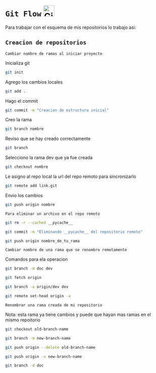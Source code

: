 # `Git Flow` <img src="https://github.com/VictorArdila/VictorArdila/assets/89551043/25d307e3-ef06-41e0-8cb1-a979f4f130ac" alt="GitFlow" width="35" height="35">
Para trabajar con el esquema de mis repositorios lo trabajo asi:
## `Creacion de repositorios`
`Cambiar nombre de ramas al iniciar proyecto`

Inicializa git

```bash
git init
```
Agrego los cambios locales
```bash
git add .
```
Hago el commit
```bash
git commit -m "Creacion de estructura inicial"
```
Creo la rama 
```bash
git branch nombre
```
Reviso que se hay creado correctamente
```bash
git branch 
```
Selecciono la rama dev que ya fue creada
```bash
git checkout nombre
```
Le asigno al repo local la url del repo remoto para sincronizarlo
```bash
git remote add link.git
```
Envio los cambios
```bash
git push origin nombre
```

`Para eliminar un archivo en el repo remoto`
```bash
git rm -r --cached __pycache__
```
```bash
git commit -m "Eliminando __pycache__ del repositorio remoto"
```
```bash
git push origin nombre_de_tu_rama
```
`Cambiar nombre de una rama que se renombro remotamente`

Comandos para ela operacion

```bash
git branch -m doc dev
```
```bash
git fetch origin
```
```bash
git branch -u origin/dev dev
```
```bash
git remote set-head origin -a
```
`Renombrar una rama creada de mi repositorio`

Nota: esta rama ya tiene cambios y puede que hayan mas ramas en el mismo repoitorio

```bash
git checkout old-branch-name
```
```bash
git branch -m new-branch-name
```
```bash
git push origin --delete old-branch-name
```
```bash
git push origin -u new-branch-name
```
```bash
git branch -d doc
```



